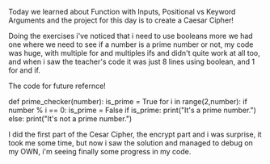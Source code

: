 Today we learned about Function with Inputs, Positional vs Keyword Arguments and the project for this day is to create a Caesar Cipher! 

Doing the exercises i've noticed that i need to use booleans more we had one where we need to see if a number is a prime number or not, my code was huge, with multiple for and multiples ifs and didn't quite work at all too, and when i saw the teacher's code it was just 8 lines using boolean, and 1 for and if.

The code for future refernce!

def prime_checker(number):
  is_prime = True
  for i in range(2,number):
    if number % i == 0:
      is_prime = False
  if is_prime:
    print("It's a prime number.")
  else:
    print("It's not a prime number.")

I did the first part of the Cesar Cipher, the encrypt part and i was surprise, it took me some time, but now i saw the solution and managed to debug on my OWN, i'm seeing finally some progress in my code.